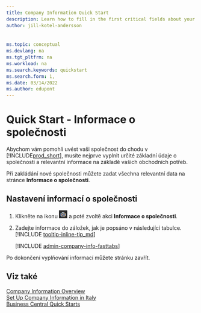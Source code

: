 ```yaml
---
title: Company Information Quick Start
description: Learn how to fill in the first critical fields about your company in Business Central by reading this Quick Start article.
author: jill-kotel-andersson


ms.topic: conceptual
ms.devlang: na
ms.tgt_pltfrm: na
ms.workload: na
ms.search.keywords: quickstart
ms.search.form: 1,
ms.date: 03/14/2022
ms.author: edupont
---
```


# Quick Start - Informace o společnosti

Abychom vám pomohli uvést vaši společnost do chodu v [!INCLUDE[prod_short](includes/prod_short.md)], musíte nejprve vyplnit určité základní údaje o společnosti a relevantní informace na základě vašich obchodních potřeb.

Při zakládání nové společnosti můžete zadat všechna relevantní data na stránce **Informace o společnosti**.

## Nastavení informací o společnosti

1. Klikněte na ikonu ![Ozubeného kolečka k otevření nabídky nastavení](media/ui-experience/settings_icon_small.png) a poté zvoltě akci **Informace o společnosti**.
2. Zadejte informace do záložek, jak je popsáno v následující tabulce. [!INCLUDE [tooltip-inline-tip_md](includes/tooltip-inline-tip_md.md)]

   [!INCLUDE [admin-company-info-fasttabs](includes/admin-company-info-fasttabs.md)]

Po dokončení vyplňování informací můžete stránku zavřít.

## Viz také

[Company Information Overview](admin-company-information.md)  
[Set Up Company Information in Italy](LocalFunctionality/Italy/how-to-set-up-company-information.md)  
[Business Central Quick Starts](quick-start-business-central.md)
